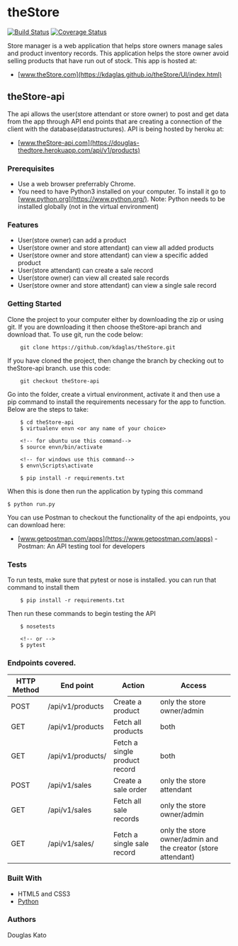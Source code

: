 # theStore

[![Build Status](https://travis-ci.org/kdaglas/theStore.svg?branch=theStore-api)](https://travis-ci.org/kdaglas/theStore)
[![Coverage Status](https://coveralls.io/repos/github/kdaglas/theStore/badge.svg?branch=theStore-api)](https://coveralls.io/github/kdaglas/theStore?branch=theStore-api)

Store manager is a web application that helps store owners manage sales and product inventory records. This application helps the store owner avoid selling products that have run out of stock. This app is hosted at:
- [www.theStore.com](https://kdaglas.github.io/theStore/UI/index.html)

## theStore-api

The api allows the user(store attendant or store owner) to post and get data from the app through API end points that are creating a connection of the client with the database(datastructures). API is being hosted by heroku at: 
- [www.theStore-api.com](https://douglas-thedtore.herokuapp.com/api/v1/products)

### Prerequisites

- Use a web browser preferrably Chrome.
- You need to have Python3 installed on your computer. To install it go to [www.python.org](https://www.python.org/). Note: Python needs to be installed globally (not in the virtual environment)

### Features

- User(store owner) can add a product
- User(store owner and store attendant) can view all added products
- User(store owner and store attendant) can view a specific added product
- User(store attendant) can create a sale record
- User(store owner) can view all created sale records
- User(store owner and store attendant) can view a single sale record

### Getting Started

Clone the project to your computer either by downloading the zip or using git. If you are downloading it then choose theStore-api branch and download that. To use git, run the code below:
```
    git clone https://github.com/kdaglas/theStore.git
```
If you have cloned the project, then change the branch by checking out to theStore-api branch. use this code:
```
    git checkout theStore-api
```
Go into the folder, create a virtual environment, activate it and then use a pip command to install the requirements necessary for the app to function. Below are the steps to take:
```
    $ cd theStore-api
    $ virtualenv envn <or any name of your choice>

    <!-- for ubuntu use this command-->
    $ source envn/bin/activate

    <!-- for windows use this command-->
    $ envn\Scripts\activate

    $ pip install -r requirements.txt
```
When this is done then run the application by typing this command
```
$ python run.py
```
You can use Postman to checkout the functionality of the api endpoints, you can download here:
- [www.getpostman.com/apps](https://www.getpostman.com/apps) - Postman: An API testing tool for developers


### Tests

To run tests, make sure that pytest or nose is installed. you can run that command to install them
```
    $ pip install -r requirements.txt
```
Then run these commands to begin testing the API
```
    $ nosetests

    <!-- or -->
    $ pytest
```

### Endpoints covered.

 HTTP Method | End point | Action | Access
-------|-------|-------|-------
 POST | /api/v1/products | Create a product | only the store owner/admin
 GET | /api/v1/products | Fetch all products | both
 GET | /api/v1/products/<productId> | Fetch a single product record | both
 POST | /api/v1/sales | Create a sale order | only the store attendant
 GET | /api/v1/sales | Fetch all sale records | only the store owner/admin
 GET | /api/v1/sales/<saleId> | Fetch a single sale record | only the store owner/admin and the creator (store attendant)

### Built With

- HTML5 and CSS3
- [Python](https://www.python.org/)

### Authors

Douglas Kato

